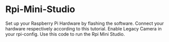 # Rpi-Mini-Studio
Set up your Raspberry Pi Hardware by flashing the software.
Connect your hardware respectively according to this tutorial.
Enable Legacy Camera in your rpi-config.
Use this code to run the Rpi Mini Studio. 
